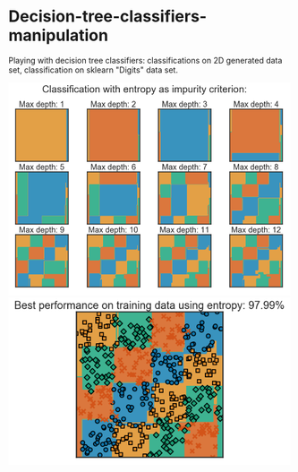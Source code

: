 # Decision-tree-classifiers-manipulation
Playing with decision tree classifiers: classifications on 2D generated data set, classification on sklearn "Digits" data set.

![](./pictures/max_depth_classifications.PNG)
![](./pictures/performance_training_data.PNG)
